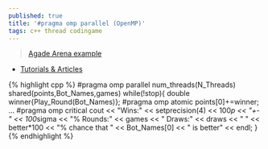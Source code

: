 ```yaml
---
published: true
title: '#pragma omp parallel (OpenMP)'
tags: c++ thread codingame
---
```

> [Agade Arena example](https://github.com/Agade09/CG-UTTT-Arena/blob/f23807e5de22f590f2bce1e13e6406bdc31cb158/Arena.cpp#L506C5-L506C25)

- [Tutorials & Articles](https://www.openmp.org/resources/tutorials-articles/)

{% highlight cpp %}
    #pragma omp parallel num_threads(N_Threads) shared(points,Bot_Names,games)
    while(!stop){
        double winner{Play_Round(Bot_Names)};
        #pragma omp atomic
        points[0]+=winner;
        ...
        #pragma omp critical
        cout << "Wins:" << setprecision(4) << 100*p << "+-" << 100*sigma << "% Rounds:" << games << " Draws:" << draws << " " << better*100 << "% chance that " << Bot_Names[0] << " is better" << endl;
    }
{% endhighlight %}